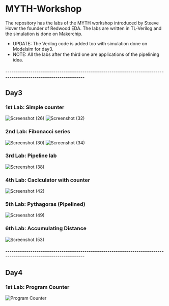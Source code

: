 # MYTH-Workshop
The repository has the labs of the MYTH workshop introduced by Steeve Hover the founder of Redwood EDA. The labs are written in TL-Verilog and the simulation is done on Makerchip.
- UPDATE:
The Verilog code is added too with simulation done on Modelsim for day3.
- NOTE:
All the labs after the third one are applications of the pipelining idea.
#### ------------------------------------------------------------------------------------------------------------------
## Day3
### 1st Lab: Simple counter
![Screenshot (26)](https://user-images.githubusercontent.com/96621514/236905688-ae6a0a7e-b9dc-4bbe-b81e-43532acd1cff.png)
![Screenshot (32)](https://user-images.githubusercontent.com/96621514/236926150-c53afec3-9347-49e6-abcf-edc82beb9d62.png)


### 2nd Lab: Fibonacci series
![Screenshot (30)](https://user-images.githubusercontent.com/96621514/236907826-cb6db454-0412-4b98-b6bd-f2709faf2bac.png)
![Screenshot (34)](https://user-images.githubusercontent.com/96621514/236926131-a19c6e71-992c-4061-bb28-674ebe6d8f69.png)

### 3rd Lab: Pipeline lab
![Screenshot (38)](https://user-images.githubusercontent.com/96621514/237061312-39ef8cf1-394a-4861-8299-920af854184d.png)

### 4th Lab: Caclculator with counter
![Screenshot (42)](https://github.com/NouraMedhat28/MYTH-Workshop/assets/96621514/4886133a-3f31-4d80-a4c6-6a5e8760044b)

### 5th Lab: Pythagoras (Pipelined)
![Screenshot (49)](https://github.com/NouraMedhat28/MYTH-Workshop/assets/96621514/5e2cbf29-6c8a-4f6b-b8e0-9cbbf734325c)

### 6th Lab: Accumulating Distance
![Screenshot (53)](https://github.com/NouraMedhat28/MYTH-Workshop/assets/96621514/f10e86cd-ea35-4a35-9f53-9c236fbf6d45)

#### ------------------------------------------------------------------------------------------------------------------
## Day4
### 1st Lab: Program Counter
![Program Counter](https://github.com/NouraMedhat28/MYTH-Workshop/assets/96621514/624e048c-1a36-4384-9955-8ea7a2bbe8bf)



